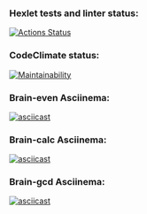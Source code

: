 ### Hexlet tests and linter status:
[![Actions Status](https://github.com/dmitry1178/frontend-project-44/workflows/hexlet-check/badge.svg)](https://github.com/dmitry1178/frontend-project-44/actions)

### CodeClimate status:
[![Maintainability](https://api.codeclimate.com/v1/badges/280f87e773ed8fbb106b/maintainability)](https://codeclimate.com/github/dmitry1178/frontend-project-44/maintainability)

### Brain-even Asciinema:
[![asciicast](https://asciinema.org/a/GICfzpjlR3S5xIOTcngpPSyxi.svg)](https://asciinema.org/a/GICfzpjlR3S5xIOTcngpPSyxi)

### Brain-calc Asciinema:
[![asciicast](https://asciinema.org/a/M7T0yuNnD6uNbWKJ9HwGvrZZJ.svg)](https://asciinema.org/a/M7T0yuNnD6uNbWKJ9HwGvrZZJ)

### Brain-gcd Asciinema:
[![asciicast](https://asciinema.org/a/tH5rBsgqQcFWn9K8qANBD25kH.svg)](https://asciinema.org/a/tH5rBsgqQcFWn9K8qANBD25kH)